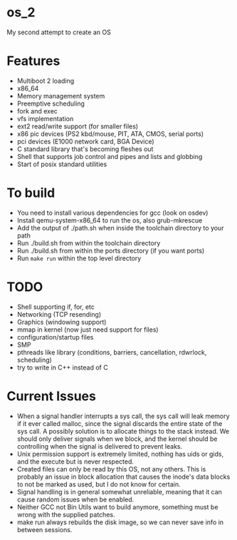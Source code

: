 # os_2
My second attempt to create an OS

# Features
* Multiboot 2 loading
* x86_64
* Memory management system
* Preemptive scheduling
* fork and exec
* vfs implementation
* ext2 read/write support (for smaller files)
* x86 pic devices (PS2 kbd/mouse, PIT, ATA, CMOS, serial ports)
* pci devices (E1000 network card, BGA Device)
* C standard library that's becoming fleshes out
* Shell that supports job control and pipes and lists and globbing
* Start of posix standard utilities

# To build
* You need to install various dependencies for gcc (look on osdev)
* Install qemu-system-x86_64 to run the os, also grub-mkrescue
* Add the output of ./path.sh when inside the toolchain directory to your path
* Run ./build.sh from within the toolchain directory
* Run ./build.sh from within the ports directory (if you want ports)
* Run `make run` within the top level directory

# TODO
* Shell supporting if, for, etc
* Networking (TCP resending)
* Graphics (windowing support)
* mmap in kernel (now just need support for files)
* configuration/startup files
* SMP
* pthreads like library (conditions, barriers, cancellation, rdwrlock, scheduling)
* try to write in C++ instead of C

# Current Issues
* When a signal handler interrupts a sys call, the sys call will leak
  memory if it ever called malloc, since the signal discards the entire
  state of the sys call. A possibly solution is to allocate things to the
  stack instead. We should only deliver signals when we block, and the kernel
  should be controlling when the signal is delivered to prevent leaks.
* Unix permission support is extremely limited, nothing has uids or gids, and the
  execute but is never respected.
* Created files can only be read by this OS, not any others. This is probably an issue
  in block allocation that causes the inode's data blocks to not be marked as used, but
  I do not know for certain.
* Signal handling is in general somewhat unreliable, meaning that it can cause random
  issues when be enabled.
* Neither GCC not Bin Utils want to build anymore, something must be wrong with the supplied
  patches.
* make run always rebuilds the disk image, so we can never save info in between sessions.
